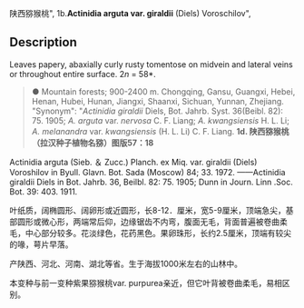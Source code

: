 陕西猕猴桃",
1b.**Actinidia arguta var. giraldii** (Diels) Voroschilov",

## Description
Leaves papery, abaxially curly rusty tomentose on midvein and lateral veins or throughout entire surface. 2*n* = 58*.

> ●  Mountain forests; 900-2400 m. Chongqing, Gansu, Guangxi, Hebei, Henan, Hubei, Hunan, Jiangxi, Shaanxi, Sichuan, Yunnan, Zhejiang.
  "Synonym": "*Actinidia giraldii* Diels, Bot. Jahrb. Syst. 36(Beibl. 82): 75. 1905; *A. arguta* var. *nervosa* C. F. Liang; *A. kwangsiensis* H. L. Li; *A. melanandra* var. *kwangsiensis* (H. L. Li) C. F. Liang.
**1d. 陕西猕猴桃（拉汉种子植物名猕）图版57：18**

Actinidia arguta (Sieb. ＆ Zucc.) Planch. ex Miq. var. giraldii (Diels) Voroshilov in Byull. Glavn. Bot. Sada (Moscow) 84; 33. 1972. ——Actinidia giraldii Diels in Bot. Jahrb. 36, Beilbl. 82: 75. 1905; Dunn in Journ. Linn .Soc. Bot. 39: 403. 1911.

叶纸质，阔椭圆形、阔卵形或近圆形，长8-12．厘米，宽5-9厘米，顶端急尖，基部圆形或微心形，两端常后仰，边缘锯齿不内弯，腹面无毛，背面普遍被卷曲柔毛，中心部分较多。花淡绿色，花药黑色。果卵珠形，长约2.5厘米，顶端有较尖的喙，萼片早落。

产陕西、河北、河南、湖北等省。生于海拔1000米左右的山林中。

本变种与前一变种紫果猕猴桃var. purpurea亲近，但它叶背被卷曲柔毛，易相区别。
